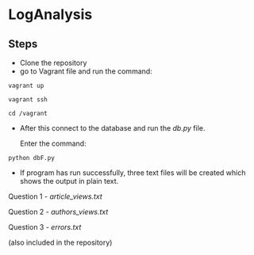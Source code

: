 # LogAnalysis

## Steps

* Clone the repository
* go to Vagrant file and run the command:

`vagrant up`

`vagrant ssh`

`cd /vagrant`

* After this connect to the database and run the _db.py_ file. 
  
  Enter the command:
  
`python dbF.py`

* If program has run successfully, three text files will be created which shows the output in plain text.

Question 1 - _article_views.txt_

Question 2 - _authors_views.txt_

Question 3 - _errors.txt_

(also included in the repository)
